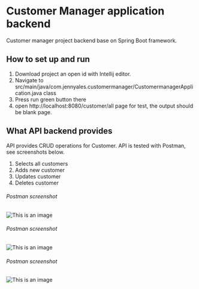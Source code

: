 # Customer Manager application backend
Customer manager project backend base on Spring Boot framework.
## How to set up and run
1. Download project an open id with Intellij editor.
2. Navigate to src/main/java/com.jennyales.customermanager/CustomermanagerApplication.java class
3. Press run green button there
4. open http://localhost:8080/customer/all page for test, the output should be blank page.

## What API backend provides
API provides CRUD operations for Customer. API is tested with Postman, see screenshots below.
1. Selects all customers
2. Adds new customer
3. Updates customer
4. Deletes customer

###### Postman screenshot
![This is an image](https://i.pinimg.com/originals/c2/84/69/c28469d17ca1fda6ee624e275e21f837.jpg)
###### Postman screenshot
![This is an image](https://i.pinimg.com/originals/e1/66/13/e16613e5e4cdde1c136efc04909e1bd6.jpg)
###### Postman screenshot
![This is an image](https://i.pinimg.com/originals/36/a2/b7/36a2b7d1a64854e8f45047351f435ed5.jpg)

